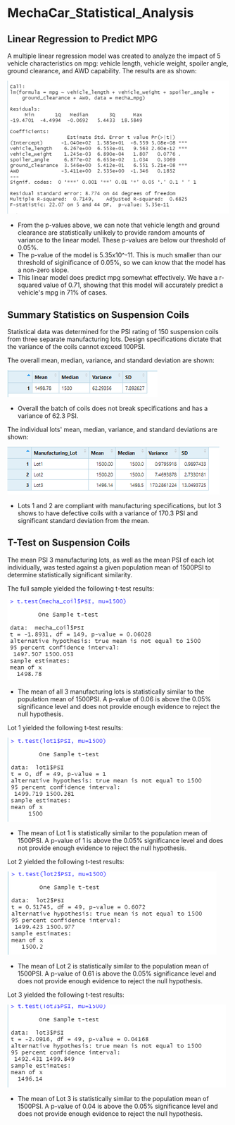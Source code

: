 # MechaCar_Statistical_Analysis

## Linear Regression to Predict MPG

A multiple linear regression model was created to analyze the impact of 5 vehicle characteristics on mpg: vehicle length, vehicle weight, spoiler angle, ground clearance, and AWD capability. The results are as shown:

![multiple_lr](https://github.com/hkoivisto/MechaCar_Statistical_Analysis/blob/main/multiple_lr.png)

  - From the p-values above, we can note that vehicle length and ground clearance are statistically unlikely to provide random amounts of variance to the linear model. These p-values are below our threshold of 0.05%.
  - The p-value of the model is 5.35x10^-11. This is much smaller than our threshold of siginificance of 0.05%, so we can know that the model has a non-zero slope.
  - This linear model does predict mpg somewhat effectively. We have a r-squared value of 0.71, showing that this model will accurately predict a vehicle's mpg in 71% of cases.


## Summary Statistics on Suspension Coils

Statistical data was determined for the PSI rating of 150 suspension coils from three separate manufacturing lots. Design specifications dictate that the variance of the coils cannot exceed 100PSI.

The overall mean, median, variance, and standard deviation are shown:

![total_summary](https://github.com/hkoivisto/MechaCar_Statistical_Analysis/blob/main/total_summary.png)

  - Overall the batch of coils does not break specifications and has a variance of 62.3 PSI.
  
The individual lots' mean, median, variance, and standard deviations are shown:

![lot_summary](https://github.com/hkoivisto/MechaCar_Statistical_Analysis/blob/main/lot_summary.png)

  - Lots 1 and 2 are compliant with manufacturing specifications, but lot 3 shows to have defective coils with a variance of 170.3 PSI and significant standard deviation from the mean.



## T-Test on Suspension Coils

The mean PSI 3 manufacturing lots, as well as the mean PSI of each lot individually, was tested against a given population mean of 1500PSI to determine statistically significant similarity.

The full sample yielded the following t-test results:

![total_ttest](https://github.com/hkoivisto/MechaCar_Statistical_Analysis/blob/main/total_ttest.png)

  - The mean of all 3 manufacturing lots is statistically similar to the population mean of 1500PSI. A p-value of 0.06 is above the 0.05% significance level and does not provide enough evidence to reject the null hypothesis.
  
Lot 1 yielded the following t-test results:

![lot1_ttest](https://github.com/hkoivisto/MechaCar_Statistical_Analysis/blob/main/lot1_ttest.png)

  - The mean of Lot 1 is statistically similar to the population mean of 1500PSI. A p-value of 1 is above the 0.05% significance level and does not provide enough evidence to reject the null hypothesis.
  
Lot 2 yielded the following t-test results:

![lot2_ttest](https://github.com/hkoivisto/MechaCar_Statistical_Analysis/blob/main/lot2_ttest.png)

  - The mean of Lot 2 is statistically similar to the population mean of 1500PSI. A p-value of 0.61 is above the 0.05% significance level and does not provide enough evidence to reject the null hypothesis.


Lot 3 yielded the following t-test results:

![lot3_ttest](https://github.com/hkoivisto/MechaCar_Statistical_Analysis/blob/main/lot3_ttest.png)

  - The mean of Lot 3 is statistically similar to the population mean of 1500PSI. A p-value of 0.04 is above the 0.05% significance level and does not provide enough evidence to reject the null hypothesis.
